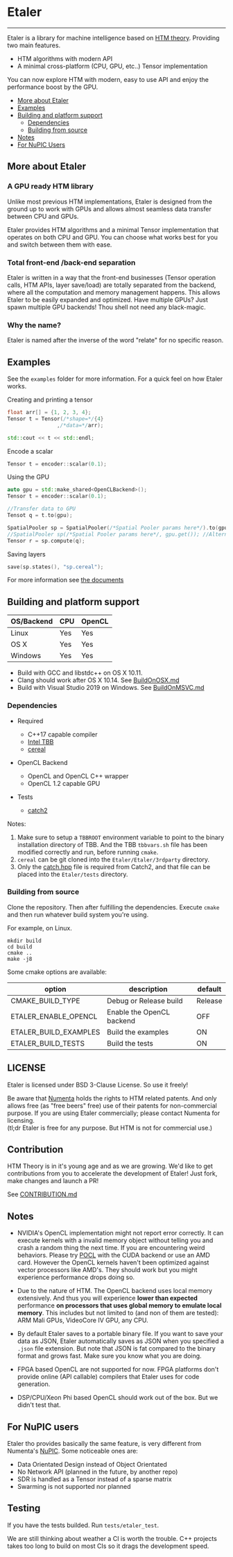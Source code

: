 
# Etaler

---

Etaler is a library for machine intelligence based on [HTM theory](https://numenta.org/resources/HTM_CorticalLearningAlgorithms.pdf). Providing two main features.

* HTM algorithms with modern API
* A minimal cross-platform (CPU, GPU, etc..) Tensor implementation

You can now explore HTM with modern, easy to use API and enjoy the performance boost by the GPU.

* [More about Etaler](#more-about-etaler)
* [Examples](#examples)
* [Building and platform support](#building-and-platform-support)
  * [Dependencies](#dependencies)
  * [Building from source](#building-from-source)
* [Notes](#notes)
* [For NuPIC Users](#for-nupic-users)

## More about Etaler

### A GPU ready HTM library
Unlike most previous HTM implementations, Etaler is designed from the ground up to work with GPUs and allows almost seamless data transfer between CPU and GPUs.

Etaler provides HTM algorithms and a minimal Tensor implementation that operates on both CPU and GPU. You can choose what works best for you and switch between them with ease.

### Total front-end /back-end separation
Etaler is written in a way that the front-end businesses (Tensor operation calls, HTM APIs, layer save/load) are totally separated from the backend, where all the computation and memory management happens. This allows Etaler to be easily expanded and optimized. Have multiple GPUs? Just spawn multiple GPU backends! Thou shell not need any black-magic.

### Why the name?
Etaler is named after the inverse of the word "relate" for no specific reason.

## Examples

See the `examples` folder for more information. For a quick feel on how Etaler works.

Creating and printing a tensor
```C++
float arr[] = {1, 2, 3, 4};
Tensor t = Tensor(/*shape=*/{4}
                ,/*data=*/arr);

std::cout << t << std::endl;
```

Encode a scalar
```C++
Tensor t = encoder::scalar(0.1);
```

Using the GPU
```C++
auto gpu = std::make_shared<OpenCLBackend>();
Tensor t = encoder::scalar(0.1);

//Transfer data to GPU
Tensot q = t.to(gpu);

SpatialPooler sp = SpatialPooler(/*Spatial Pooler params here*/).to(gpu);
//SpatialPooler sp(/*Spatial Pooler params here*/, gpu.get()); //Alternativelly
Tensor r = sp.compute(q);
```

Saving layers
```C++
save(sp.states(), "sp.cereal");
```

For more information see [the documents](docs/)

## Building and platform support

| OS/Backend      |  CPU |  OpenCL                   |
|-----------------|------|---------------------------|
| Linux           |  Yes |  Yes                      |
| OS X            |  Yes |  Yes                      |
| Windows         |  Yes |  Yes                      |

* Build with GCC and libstdc++ on OS X 10.11.
* Clang should work after OS X 10.14. See [BuildOnOSX.md](docs/BuildOnOSX.md)
* Build with Visual Studio 2019 on Windows. See [BuildOnMSVC.md](docs/BuildOnMSVC.md)

### Dependencies

* Required
  * C++17 capable compiler
  * [Intel TBB](https://github.com/01org/tbb)
  * [cereal](https://github.com/USCiLab/cereal)

* OpenCL Backend
  * OpenCL and OpenCL C++ wrapper
  * OpenCL 1.2 capable GPU

* Tests
  * [catch2](https://github.com/catchorg/Catch2)

Notes:
1. Make sure to setup a `TBBROOT` environment variable to point to the binary installation directory of TBB. And the TBB `tbbvars.sh` file has been modified correctly and run, before running `cmake`.
1. `cereal` can be git cloned into the `Etaler/Etaler/3rdparty` directory.
1. Only the [catch.hpp](https://github.com/catchorg/Catch2/releases/download/v2.8.0/catch.hpp) file is required from Catch2, and that file can be placed into the `Etaler/tests` directory.

### Building from source

Clone the repository. Then after fulfilling the dependencies. Execute `cmake` and then run whatever build system you're using.

For example, on Linux.

```shell
mkdir build
cd build
cmake ..
make -j8
```

Some cmake options are available:

| option                |  description               |  default |
|-----------------------|----------------------------|----------|
| CMAKE_BUILD_TYPE      |  Debug or Release build    |  Release |
| ETALER_ENABLE_OPENCL  |  Enable the OpenCL backend |  OFF     |
| ETALER_BUILD_EXAMPLES |  Build the examples        |  ON      |
| ETALER_BUILD_TESTS    |  Build the tests           |  ON      |

## LICENSE
Etaler is licensed under BSD 3-Clause License. So use it freely!

Be aware that [Numenta](https://numenta.com/) holds the rights to HTM related patents. And only allows free (as "free beers" free) use of their patents for non-commercial purpose. If you are using Etaler commercially; please contact Numenta for licensing. <br>
(tl;dr Etaler is free for any purpose. But HTM is not for commercial use.)

## Contribution
HTM Theory is in it's young age and as we are growing. We'd like to get contributions from you to accelerate the development of Etaler! Just fork, make changes and launch a PR!

See [CONTRIBUTION.md](docs/Contribution.md)

## Notes

* NVIDIA's OpenCL implementation might not report error correctly. It can execute kernels with a invalid memory object without telling you and crash a random thing the next time. If you are encountering weird behaviors. Please try [POCL](http://portablecl.org/) with the CUDA backend or use an AMD card. However the OpenCL kernels haven't been optimized against vector processors like AMD's. They should work but you might experience performance drops doing so.

* Due to the nature of HTM. The OpenCL backend uses local memory extensively. And thus you will experience **lower than expected** performance **on processors that uses global memory to emulate local memory**. This includes but not limited to (and non of them are tested): ARM Mali GPUs, VideoCore IV GPU, any CPU.

* By default Etaler saves to a portable binary file. If you want to save your data as JSON, Etaler automatically saves as JSON when you specified a `.json` file extension. But note that JSON is fat compared to the binary format and grows fast. Make sure you know what you are doing.

* FPGA based OpenCL are not supported for now. FPGA platforms don't provide online (API callable) compilers that Etaler uses for code generation.

* DSP/CPU/Xeon Phi based OpenCL should work out of the box. But we didn't test that.

## For NuPIC users

Etaler tho provides basically the same feature, is very different from Numenta's [NuPIC](https://github.com/numenta/nupic). Some noticeable ones are:

* Data Orientated Design instead of Object Orientated
* No Network API (planned in the future, by another repo)
* SDR is handled as a Tensor instead of a sparse matrix
* Swarming is not supported nor planned

## Testing

If you have the tests builded. Run `tests/etaler_test`.

We are still thinking about weather a CI is worth the trouble. C++ projects takes too long to build on most CIs so it drags the development speed.
